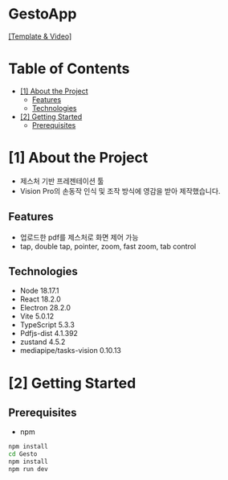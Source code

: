 # GestoApp

[[Template & Video]](https://softcon.ajou.ac.kr/works/works.asp?uid=1766)

# Table of Contents
- [[1] About the Project](#1-about-the-project)
  - [Features](#features)
  - [Technologies](#technologies)
- [[2] Getting Started](#2-getting-started)
  - [Prerequisites](#prerequisites)


# [1] About the Project
- 제스처 기반 프레젠테이션 툴
- Vision Pro의 손동작 인식 및 조작 방식에 영감을 받아 제작했습니다.
  

## Features
- 업로드한 pdf를 제스처로 화면 제어 가능
- tap, double tap, pointer, zoom, fast zoom, tab control


## Technologies

- Node 18.17.1
- React 18.2.0
- Electron 28.2.0
- Vite 5.0.12
- TypeScript 5.3.3
- Pdfjs-dist 4.1.392
- zustand 4.5.2
- mediapipe/tasks-vision 0.10.13




# [2] Getting Started

## Prerequisites


- npm
```bash
npm install 
cd Gesto
npm install
npm run dev
```
